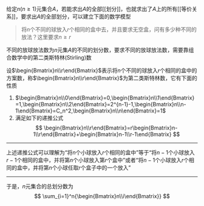 给定$n(n\ge1)$元集合$A$，若能求出$A$的全部[[划分]]，也就求出了$A$上的所有[[等价关系]]，要求出$A$的全部划分，可以建立下面的数学模型

> 将$n$个不同的球放入$r$个相同的盒中去，并且要求无空盒，问有多少种不同的放法？这里要求$n\ge r$

不同的放球放法数为$n$元集$A$的不同的划分数，要求不同的放球放法数，需要靠组合数学中的第二类斯特林(Stirling)数

设$\begin{Bmatrix}n\\r\end{Bmatrix}$表示将$n$个不同的球放入$r$个相同的盒中的方案数，称$\begin{Bmatrix}n\\r\end{Bmatrix}$为第二类斯特林数，它有下面的性质
1. $\begin{Bmatrix}n\\0\end{Bmatrix}=0,\begin{Bmatrix}n\\1\end{Bmatrix}=1,\begin{Bmatrix}n\\2\end{Bmatrix}=2^{n-1}-1,\begin{Bmatrix}n\\n-1\end{Bmatrix}=C_n^2,\begin{Bmatrix}n\\n\end{Bmatrix}=1$
2. 满足如下的递推公式
$$
\begin{Bmatrix}n\\r\end{Bmatrix}=r\begin{Bmatrix}n-1\\r\end{Bmatrix}+\begin{Bmatrix}n-1\\r-1\end{Bmatrix}
$$

---

上述递推公式可以理解为“将$n$个小球放入$r$个相同的盒中”等于“将$n-1$个小球放入$r-1$个相同的盒中，并将第$n$个小球放入第$r$个盒中”或者“将$n-1$个小球放入$r$个相同的盒中，并将第$n$个小球任取$r$个盒子中的一个放入”

---

于是，$n$元集合的总划分数为
$$
\sum_{i=1}^n{\begin{Bmatrix}n\\i\end{Bmatrix}}
$$